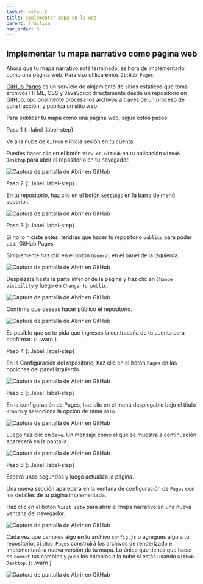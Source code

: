 ```yaml
---
layout: default
title: Implementar mapa en la web
parent: Práctica
nav_order: 6
---
```


## Implementar tu mapa narrativo como página web

Ahora que tu mapa narrativo está terminado, es hora de implementarlo como una página web. Para eso utilizaremos `GitHub Pages`.

[GitHub Pages](https://docs.github.com/en/pages/getting-started-with-github-pages/about-github-pages) es un servicio de alojamiento de sitios estáticos que toma archivos HTML, CSS y JavaScript directamente desde un repositorio en GitHub, opcionalmente procesa los archivos a través de un proceso de construcción, y publica un sitio web.

Para publicar tu mapa como una página web, sigue estos pasos:

Paso 1
{: .label .label-step}

Ve a la nube de `GitHub` e inicia sesión en tu cuenta.

Puedes hacer clic en el botón `View on GitHub` en tu aplicación `GitHub Desktop` para abrir el repositorio en tu navegador.

![Captura de pantalla de Abrir en GitHub](../img/deploy1.png) 

Paso 2
{: .label .label-step}

En tu repositorio, haz clic en el botón `Settings` en la barra de menú superior.

![Captura de pantalla de Abrir en GitHub](../img/deploy2.png)

Paso 3
{: .label .label-step}

Si no lo hiciste antes, tendrás que hacer tu repositorio `público` para poder usar GitHub Pages.

Simplemente haz clic en el botón `General` en el panel de la izquierda.

![Captura de pantalla de Abrir en GitHub](../img/deploy3.png)

Desplázate hasta la parte inferior de la página y haz clic en `Change visibility` y luego en `Change to public`.

![Captura de pantalla de Abrir en GitHub](../img/deploy4.png)

Confirma que deseas hacer público el repositorio.

![Captura de pantalla de Abrir en GitHub](../img/deploy5.png)

Es posible que se te pida que ingreses la contraseña de tu cuenta para confirmar.
{: .warn }

Paso 4
{: .label .label-step}

En la Configuración del repositorio, haz clic en el botón `Pages` en las opciones del panel izquierdo.

![Captura de pantalla de Abrir en GitHub](../img/deploy6.png)

Paso 5
{: .label .label-step}

En la configuración de Pages, haz clic en el menú desplegable bajo el título `Branch` y selecciona la opción de rama `main`.

![Captura de pantalla de Abrir en GitHub](../img/deploy7.png)

Luego haz clic en `Save`. Un mensaje como el que se muestra a continuación aparecerá en la pantalla.

![Captura de pantalla de Abrir en GitHub](../img/deploy8.png)

Paso 6
{: .label .label-step}

Espera unos segundos y luego actualiza la página.

Una nueva sección aparecerá en la ventana de configuración de `Pages` con los detalles de tu página implementada.

Haz clic en el botón `Visit site` para abrir el mapa narrativo en una nueva ventana del navegador.

![Captura de pantalla de Abrir en GitHub](../img/deploy9.png)

Cada vez que cambies algo en tu archivo `config.js` o agregues algo a tu repositorio, `GitHub Pages` construirá los archivos de renderizado e implementará la nueva versión de tu mapa. Lo único que tienes que hacer es `commit` tus cambios y `push` los cambios a la nube si estás usando `GitHub Desktop`.
{: .warn }

![Captura de pantalla de Abrir en GitHub](../img/deploy10.png)